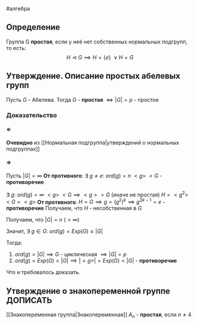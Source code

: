 #алгебра 
## Определение
Группа G **простая**, если у неё нет собственных нормальных подгрупп, то есть:
$$H \vartriangleleft G \implies H = \{ e \} \ \vee H = G$$

## Утверждение. Описание простых абелевых групп
Пусть $G$ - Абелева. Тогда $G$ - **простая** $\iff |G| = p$ - простое

### Доказательство
#### $\Leftarrow$
**Очевидно** из [[Нормальная подгруппа|утверждений о нормальных подгруппах]]

#### $\Rightarrow$
Пусть $|G| = \infty$
**От противного**:
	$\exists \ g \neq e: \ ord(g) = n$
	$<g> \ < G$ - **противоречие**

$\exists \ g: \ ord(g) = \infty$
$<g> \ < G \implies <g> = G$ (иначе не простая)
$H = <g^2> \ < G = <g>$
**От противного**:
	$H = G \implies g = (g^2)^k \implies g^{2k - 1} = e$ - **противоречие**
Получаем, что $H$ - несобственная в $G$

Получаем, что $|G| = n \ (< \infty)$

Значит, $\exists \ g \in G: \ ord(g) = Exp(G) \leq |G|$

Тогда:
1) $ord(g) = |G| \implies G$ - циклическая $\implies |G| = p$
2) $ord(g) = Exp (G) < |G| \implies |<g>| = Exp(G) < |G|$ - **противоречие** 

Что и требовалось доказать.

## Утверждение о знакопеременной группе ДОПИСАТЬ
[[Знакопеременная группа|Знакопеременная]] $A_n$ - **простая**, если $n \neq 4$

